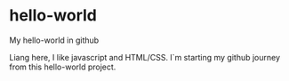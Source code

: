 # hello-world
My hello-world in github

Liang here, I like javascript and HTML/CSS.
I`m starting my github journey from this hello-world project.
